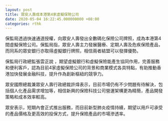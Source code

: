 ```yaml
---
layout: post
title: 眾安人壽成本港第4家虛擬保險公司
date: 2020-05-04 16:22:45.000000000 +08:00
categories: rthk
---
```


保監局透過快速通道授權，向眾安人壽發出全數碼化保險公司牌照，成為本港第4間虛擬保險公司。保監局指，眾安人壽主力發展醫療、定期人壽及危疾保險產品，而同系的眾安銀行亦取得虛擬銀行牌照，相信兩者結盟可以發揮優勢。

保監局行政總監張雲正說 ，期望虛擬銀行和虛擬保險能產生協同作用，完善服務和便利客戶，認為目前4家虛擬保險公司的背景和商業模式各具特點，有助推動香港加快發展金融科技，提升作為創新樞紐的競爭力。

眾安國際總裁兼眾安人壽行政總裁許煒表示，目前市場仍有不少問題有待解決，包括個人化產品需求增加等，相信新興的保險科技公司營運架構更為精簡，產品開發策略和成本效率較高。

眾安表示，短期內會正式推出服務，而目前新型肺炎疫情持續，期望以用戶可承受的產品價格及更高效的投保方式，提升保險產品的市場滲透率。
